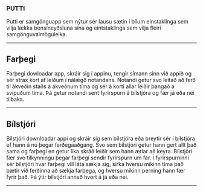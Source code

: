 ### PUTTI
Putti er samgönguapp sem nýtur sér lausu sætin í bílum einstaklinga sem vilja lækka bensíneyðsluna sína og eintstaklinga sem vilja fleiri samgönguvalmöguleika. 
***
## Farþegi
Farþegi dowloadar app, skráir sig í appinu, tengir símann sinn við appið og sér strax kort af leiðum í nálægð notandans.
Notandi getur svo leitað að ferð til ákveðin staðs á ákveðnum tíma og sér á korti allar leiðir þangað á svipuðum tíma.
Þá getur notandi sent fyrirspurn á bílstjóra og fær já eða nei tilbaka.
***
## Bílstjóri
Bílstjóri downloadar appi og skráir sig sem bílstjóra eða breytir sér í bílstjóra ef hann á nú þegar farðegaaðgang. Svo sem bílstjóri getur hann gert allt það sama og farþegi en getur líka skráð leiðir sem hann ætlar að keyra. Bílstjóri fær svo tilkynningu þegar farþegi sendir fyrirspurn um far. Í fyrirspurninni sér bílstjóri hvar farþegi vill láta sækja sig, sirka hversu mikinn tíma það bætir við ferðinna að sækja farþega, og hversu mikinn perning hann fær fyrir það. Þá ýtir bílstjóri annað hvort á já eða nei. 
***

